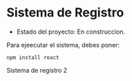 <h1>Sistema de Registro</h1>

- Estado del proyecto: En construccion.

Para ejeecutar el sistema, debes poner:

```npm install react ```

Sistema de registro 2
